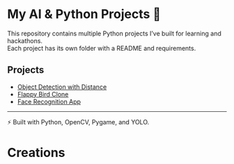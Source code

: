 # My AI & Python Projects 🚀

This repository contains multiple Python projects I’ve built for learning and hackathons.  
Each project has its own folder with a README and requirements.

## Projects
- [Object Detection with Distance](./object-detection)
- [Flappy Bird Clone](./flappy-bird-clone)
- [Face Recognition App](./face-recognition)

---
⚡ Built with Python, OpenCV, Pygame, and YOLO.
# Creations
